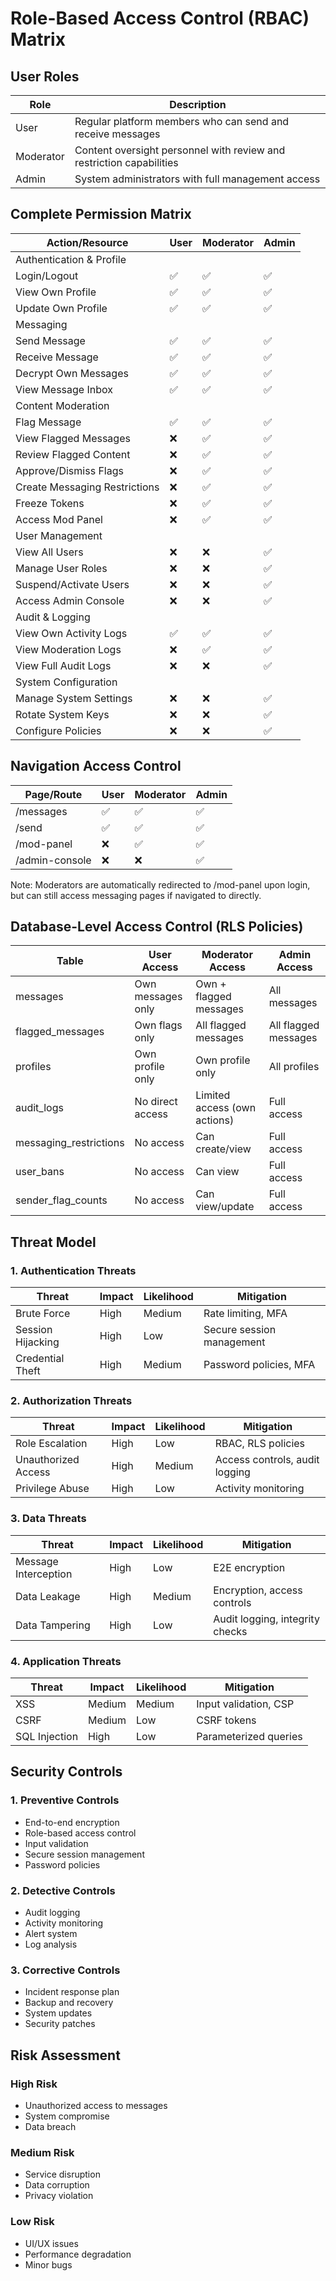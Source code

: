# Role-Based Access Control (RBAC) Matrix

## User Roles

| Role | Description |
|------|-------------|
| User | Regular platform members who can send and receive messages |
| Moderator | Content oversight personnel with review and restriction capabilities |
| Admin | System administrators with full management access |

## Complete Permission Matrix

| Action/Resource | User | Moderator | Admin |
|-----------------|------|-----------|--------|
| Authentication & Profile | | | |
| Login/Logout | ✅ | ✅ | ✅ |
| View Own Profile | ✅ | ✅ | ✅ |
| Update Own Profile | ✅ | ✅ | ✅ |
| Messaging | | | |
| Send Message | ✅ | ✅ | ✅ |
| Receive Message | ✅ | ✅ | ✅ |
| Decrypt Own Messages | ✅ | ✅ | ✅ |
| View Message Inbox | ✅ | ✅ | ✅ |
| Content Moderation | | | |
| Flag Message | ✅ | ✅ | ✅ |
| View Flagged Messages | ❌ | ✅ | ✅ |
| Review Flagged Content | ❌ | ✅ | ✅ |
| Approve/Dismiss Flags | ❌ | ✅ | ✅ |
| Create Messaging Restrictions | ❌ | ✅ | ✅ |
| Freeze Tokens | ❌ | ✅ | ✅ |
| Access Mod Panel | ❌ | ✅ | ✅ |
| User Management | | | |
| View All Users | ❌ | ❌ | ✅ |
| Manage User Roles | ❌ | ❌ | ✅ |
| Suspend/Activate Users | ❌ | ❌ | ✅ |
| Access Admin Console | ❌ | ❌ | ✅ |
| Audit & Logging | | | |
| View Own Activity Logs | ✅ | ✅ | ✅ |
| View Moderation Logs | ❌ | ✅ | ✅ |
| View Full Audit Logs | ❌ | ❌ | ✅ |
| System Configuration | | | |
| Manage System Settings | ❌ | ❌ | ✅ |
| Rotate System Keys | ❌ | ❌ | ✅ |
| Configure Policies | ❌ | ❌ | ✅ |

## Navigation Access Control

| Page/Route | User | Moderator | Admin |
|------------|------|-----------|--------|
| /messages | ✅ | ✅ | ✅ |
| /send | ✅ | ✅ | ✅ |
| /mod-panel | ❌ | ✅ | ✅ |
| /admin-console | ❌ | ❌ | ✅ |

Note: Moderators are automatically redirected to /mod-panel upon login, but can still access messaging pages if navigated to directly.

## Database-Level Access Control (RLS Policies)

| Table | User Access | Moderator Access | Admin Access |
|-------|-------------|------------------|--------------|
| messages | Own messages only | Own + flagged messages | All messages |
| flagged_messages | Own flags only | All flagged messages | All flagged messages |
| profiles | Own profile only | Own profile only | All profiles |
| audit_logs | No direct access | Limited access (own actions) | Full access |
| messaging_restrictions | No access | Can create/view | Full access |
| user_bans | No access | Can view | Full access |
| sender_flag_counts | No access | Can view/update | Full access |

## Threat Model

### 1. Authentication Threats

| Threat | Impact | Likelihood | Mitigation |
|--------|---------|------------|------------|
| Brute Force | High | Medium | Rate limiting, MFA |
| Session Hijacking | High | Low | Secure session management |
| Credential Theft | High | Medium | Password policies, MFA |

### 2. Authorization Threats

| Threat | Impact | Likelihood | Mitigation |
|--------|---------|------------|------------|
| Role Escalation | High | Low | RBAC, RLS policies |
| Unauthorized Access | High | Medium | Access controls, audit logging |
| Privilege Abuse | High | Low | Activity monitoring |

### 3. Data Threats

| Threat | Impact | Likelihood | Mitigation |
|--------|---------|------------|------------|
| Message Interception | High | Low | E2E encryption |
| Data Leakage | High | Medium | Encryption, access controls |
| Data Tampering | High | Low | Audit logging, integrity checks |

### 4. Application Threats

| Threat | Impact | Likelihood | Mitigation |
|--------|---------|------------|------------|
| XSS | Medium | Medium | Input validation, CSP |
| CSRF | Medium | Low | CSRF tokens |
| SQL Injection | High | Low | Parameterized queries |

## Security Controls

### 1. Preventive Controls
- End-to-end encryption
- Role-based access control
- Input validation
- Secure session management
- Password policies

### 2. Detective Controls
- Audit logging
- Activity monitoring
- Alert system
- Log analysis

### 3. Corrective Controls
- Incident response plan
- Backup and recovery
- System updates
- Security patches

## Risk Assessment

### High Risk
- Unauthorized access to messages
- System compromise
- Data breach

### Medium Risk
- Service disruption
- Data corruption
- Privacy violation

### Low Risk
- UI/UX issues
- Performance degradation
- Minor bugs 